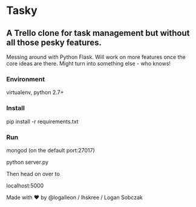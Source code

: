 # Tasky

## A Trello clone for task management but without all those pesky features.

Messing around with Python Flask. Will work on more features once the core ideas are there. Might turn into something else - who knows!

### Environment

virtualenv, python 2.7+

### Install

pip install -r requirements.txt

### Run

mongod (on the default port:27017)

python server.py

Then head on over to

localhost:5000

Made with &#9829; by @logalleon / lhskree / Logan Sobczak